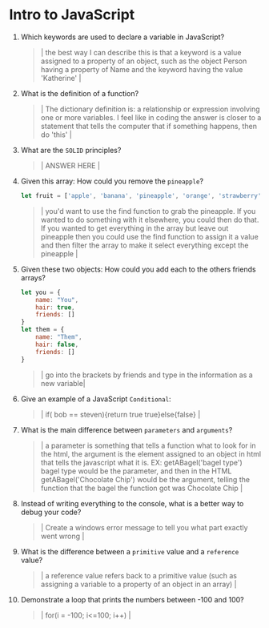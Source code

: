 # Intro to JavaScript
01. Which keywords are used to declare a variable in JavaScript?

    > | the best way I can describe this is that a keyword is a value assigned to a property of an object, such as the object Person having a property of Name and the keyword having the value 'Katherine' |

02. What is the definition of a function?

    > | The dictionary definition is: a relationship or expression involving one or more variables. I feel like in coding the answer is closer to a statement that tells the computer that if something happens, then do 'this' |

03. What are the `SOLID` principles?

    > | ANSWER HERE |

04. Given this array: How could you remove the `pineapple`?

    ```js
    let fruit = ['apple', 'banana', 'pineapple', 'orange', 'strawberry']
    ```

    > | you'd want to use the find function to grab the pineapple. If you wanted to do something with it elsewhere, you could then do that. If you wanted to get everything in the array but leave out pineapple then you could use the find function to assign it a value and then filter the array to make it select everything except the pineapple |

05. Given these two objects: How could you add each to the others friends arrays?

    ```js
    let you = {
        name: "You",
        hair: true,
        friends: []
    }
    let them = {
        name: "Them",
        hair: false,
        friends: []
    }
    ```

    > | go into the brackets by friends and type in the information as a new variable|

06. Give an example of a JavaScript `Conditional`:

    > | if( bob == steven){return true true}else{false} |

07. What is the main difference between `parameters` and `arguments`?

    > | a parameter is something that tells a function what to look for in the html, the argument is the element assigned to an object in html that tells the javascript what it is. EX: getABagel('bagel type') bagel type would be the parameter, and then in the HTML getABagel('Chocolate Chip') would be the argument, telling the function that the bagel the function got was Chocolate Chip |

08. Instead of writing everything to the console, what is a better way to debug your code?

    > | Create a windows error message to tell you what part exactly went wrong |

09. What is the difference between a `primitive` value and a `reference` value?

    > | a reference value refers back to a primitive value (such as assigning a variable to a property of an object in an array) |

10. Demonstrate a loop that prints the numbers between -100 and 100?

    > | for(i = -100; i<=100; i++) |
